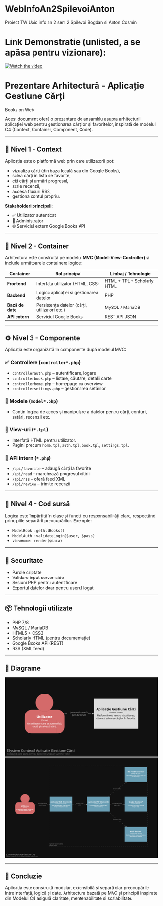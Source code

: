 # WebInfoAn2SpilevoiAnton

Proiect TW Uaic info an 2 sem 2 Spilevoi Bogdan si Anton Cosmin

# Link Demonstratie (unlisted, a se apăsa pentru vizionare):

[![Watch the video](https://img.youtube.com/vi/VIDEO_ID/0.jpg)](https://youtu.be/zKxVIO6AudE)


# Prezentare Arhitectură - Aplicație Gestiune Cărți 

Books on Web

Acest document oferă o prezentare de ansamblu asupra arhitecturii aplicației web pentru gestionarea cărților și favoritelor, inspirată de modelul C4 (Context, Container, Component, Code).

---

## 📌 Nivel 1 - Context

Aplicația este o platformă web prin care utilizatorii pot:
- vizualiza cărți (din baza locală sau din Google Books),
- salva cărți în lista de favorite,
- citi cărți și urmări progresul,
- scrie recenzii,
- accesa fluxuri RSS,
- gestiona contul propriu.

**Stakeholderi principali**:
- ✅ Utilizator autenticat
- 🔐 Administrator
- 🌐 Serviciul extern Google Books API

---

## 🧱 Nivel 2 - Container

Arhitectura este construită pe modelul **MVC (Model-View-Controller)** și include următoarele containere logice:

| Container     | Rol principal                                  | Limbaj / Tehnologie         |
|---------------|------------------------------------------------|-----------------------------|
| **Frontend**  | Interfața utilizator (HTML, CSS)               | HTML + TPL + Scholarly HTML|
| **Backend**   | Logica aplicației și gestionarea datelor       | PHP                         |
| **Bază de date** | Persistența datelor (cărți, utilizatori etc.) | MySQL / MariaDB             |
| **API extern**| Serviciul Google Books                         | REST API JSON               |

---

## ⚙️ Nivel 3 - Componente

Aplicația este organizată în componente după modelul MVC:

### ✅ Controllere (`controller*.php`)
- `controllerauth.php` – autentificare, logare
- `controllerbook.php` – listare, căutare, detalii carte
- `controllerhome.php` – homepage cu overview
- `controllersettings.php` – gestionarea setărilor

### 🧠 Modele (`model*.php`)
- Conțin logica de acces și manipulare a datelor pentru cărți, conturi, setări, recenzii etc.

### 🎨 View-uri (`*.tpl`)
- Interfață HTML pentru utilizator.
- Pagini precum `home.tpl`, `auth.tpl`, `book.tpl`, `settings.tpl`.

### 🔌 API intern (`*.php`)
- `/api/favorite` – adaugă cărți la favorite
- `/api/read` – marchează progresul citirii
- `/api/rss` – oferă feed XML
- `/api/review` – trimite recenzii

---

## 🔎 Nivel 4 - Cod sursă

Logica este împărțită în clase și funcții cu responsabilități clare, respectând principiile separării preocupărilor. Exemple:
- `ModelBook::getAllBooks()`
- `ModelAuth::validateLogin($user, $pass)`
- `ViewHome::render($data)`

---

## 🔐 Securitate
- Parole criptate
- Validare input server-side
- Sesiuni PHP pentru autentificare
- Exportul datelor doar pentru userul logat

---

## 📦 Tehnologii utilizate

- PHP 7/8
- MySQL / MariaDB
- HTML5 + CSS3
- Scholarly HTML (pentru documentație)
- Google Books API (REST)
- RSS (XML feed)

---

## 🧭 Diagrame

![L1](l1.png)
![L2](l2.png)



---

## 📌 Concluzie

Aplicația este construită modular, extensibilă și separă clar preocupările între interfață, logică și date. Arhitectura bazată pe MVC și principii inspirate din Modelul C4 asigură claritate, mentenabilitate și scalabilitate.


